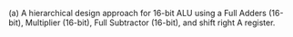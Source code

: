 (a)	A hierarchical design approach for 16-bit ALU using a Full Adders (16-bit), Multiplier (16-bit), Full Subtractor (16-bit), and shift right A register.
